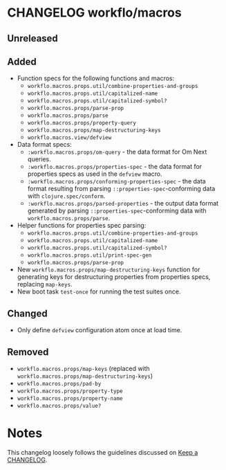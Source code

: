# CHANGELOG workflo/macros

## Unreleased

## Added

* Function specs for the following functions and macros:
    - `workflo.macros.props.util/combine-properties-and-groups`
    - `workflo.macros.props.util/capitalized-name`
    - `workflo.macros.props.util/capitalized-symbol?`
    - `workflo.macros.props/parse-prop`
    - `workflo.macros.props/parse`
    - `workflo.macros.props/property-query`
    - `workflo.macros.props/map-destructuring-keys`
    - `workflo.macros.view/defview`
* Data format specs:
    - `:workflo.macros.props/om-query` - the data format for Om Next
      queries.
    - `:workflo.macros.props/properties-spec` - the data format for
      properties specs as used in the `defview` macro.
    - `:workflo.macros.props/conforming-properties-spec` - the data
      format resulting from parsing `::properties-spec`-conforming data
      with `clojure.spec/conform`.
    - `:workflo.macros.props/parsed-properties` - the output data format
      generated by parsing `::properties-spec`-conforming data with
      `workflo.macros.props/parse`.
* Helper functions for properties spec parsing:
    - `workflo.macros.props.util/combine-properties-and-groups`
    - `workflo.macros.props.util/capitalized-name`
    - `workflo.macros.props.util/capitalized-symbol?`
    - `workflo.macros.props.util/print-spec-gen`
    - `workflo.macros.props/parse-prop`
* New `workflo.macros.props/map-destructuring-keys` function for
  generating keys for destructuring properties from properties
  specs, replacing `map-keys`.
* New boot task `test-once` for running the test suites once.

## Changed

* Only define `defview` configuration atom once at load time.

## Removed

* `workflo.macros.props/map-keys` (replaced with
  `workflo.macros.props/map-destructuring-keys`)
* `workflo.macros.props/pad-by`
* `workflo.macros.props/property-type`
* `workflo.macros.props/property-name`
* `workflo.macros.props/value?`

# Notes

This changelog loosely follows the guidelines discussed on
[Keep a CHANGELOG](http://keepachangelog.com/).
